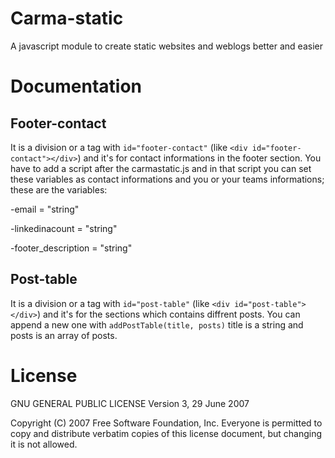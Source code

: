 # Carma-static
A javascript module to create static websites and weblogs better and easier
# Documentation
## Footer-contact
It is a division or a tag with ```id="footer-contact"``` (like ```<div id="footer-contact"></div>```) and it's for contact informations in the footer section.
You have to add a script after the carmastatic.js and in that script you can set these variables as contact informations and you or your teams informations; these are the variables:

-email = "string"

-linkedinacount = "string"

-footer_description = "string"

## Post-table
It is a division or a tag with ```id="post-table"``` (like ```<div id="post-table"></div>```) and it's for the sections which contains diffrent posts.
You can append a new one with ```addPostTable(title, posts)``` title is a string and posts is an array of posts.
# License
GNU GENERAL PUBLIC LICENSE
                       Version 3, 29 June 2007

 Copyright (C) 2007 Free Software Foundation, Inc.
 Everyone is permitted to copy and distribute verbatim copies
 of this license document, but changing it is not allowed.
